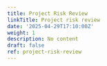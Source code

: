 ```yaml
---
title: Project Risk Review
linkTitle: Project risk review
date: '2025-04-29T17:10:00Z'
weight: 1
description: No content
draft: false
ref: project-risk-review
---
```


